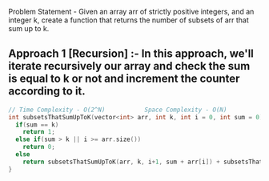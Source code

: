 Problem Statement - Given an array arr of strictly positive integers, and an integer k, create a function that returns the number of subsets of arr that sum up to k.

## Approach 1 [Recursion] :- In this approach, we'll iterate recursively our array and check the sum is equal to k or not and increment the counter according to it.

```cpp
// Time Complexity - O(2^N)           Space Complexity - O(N)
int subsetsThatSumUpToK(vector<int> arr, int k, int i = 0, int sum = 0){
  if(sum == k)
    return 1;
  else if(sum > k || i >= arr.size())
    return 0;
  else
    return subsetsThatSumUpToK(arr, k, i+1, sum + arr[i]) + subsetsThatSumUpToK(arr, k, i+1, sum);
}

```

